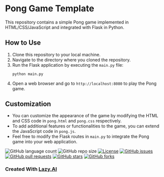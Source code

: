 # Pong Game Template

This repository contains a simple Pong game implemented in HTML/CSS/JavaScript and integrated with Flask in Python.

## How to Use
1. Clone this repository to your local machine.
2. Navigate to the directory where you cloned the repository.
3. Run the Flask application by executing the `main.py` file:
    ```bash
    python main.py
    ```
4. Open a web browser and go to `http://localhost:8080` to play the Pong game.

## Customization
- You can customize the appearance of the game by modifying the HTML and CSS code in `pong.html` and `pong.css` respectively.
- To add additional features or functionalities to the game, you can extend the JavaScript code in `pong.js`.
- Feel free to modify the Flask routes in `main.py` to integrate the Pong game into your web application.
  
![GitHub language count](https://img.shields.io/github/languages/count/barandev/Pong-Game-Template)
![GitHub repo size](https://img.shields.io/github/repo-size/barandev/Pong-Game-Template)
[![License](https://img.shields.io/github/license/barandev/Pong-Game-Template)](https://github.com/barandev/Pong-Game-Template/blob/main/LICENSE)
[![GitHub issues](https://img.shields.io/github/issues/barandev/Pong-Game-Template)](https://github.com/barandev/Pong-Game-Template/issues)
[![GitHub pull requests](https://img.shields.io/github/issues-pr/barandev/Pong-Game-Template)](https://github.com/barandev/Pong-Game-Template/pulls)
[![GitHub stars](https://img.shields.io/github/stars/barandev/Pong-Game-Template)](https://github.com/barandev/Pong-Game-Template/stargazers)
[![GitHub forks](https://img.shields.io/github/forks/barandev/Pong-Game-Template)](https://github.com/barandev/Pong-Game-Template/network)
### Created With [Lazy.AI](https://www.getlazy.ai)
